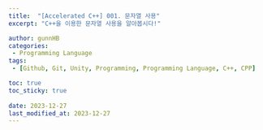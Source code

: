 ```yaml
---
title:  "[Accelerated C++] 001. 문자열 사용"
excerpt: "C++을 이용한 문자열 사용을 알아봅시다!"

author: gunnHB
categories: 
 - Programming Language
tags: 
 - [Github, Git, Unity, Programming, Programming Language, C++, CPP]

toc: true
toc_sticky: true
 
date: 2023-12-27
last_modified_at: 2023-12-27
---
```

